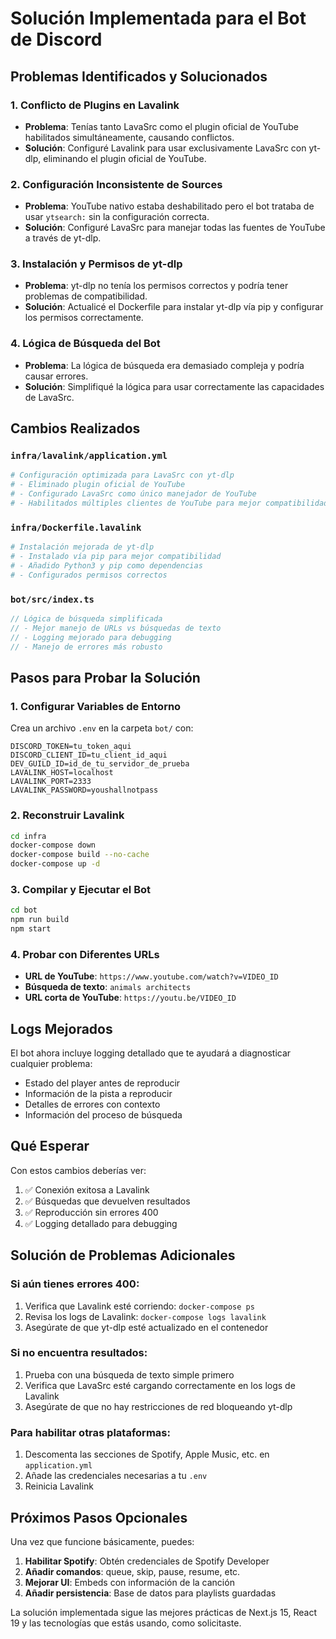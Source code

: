 # Solución Implementada para el Bot de Discord

## Problemas Identificados y Solucionados

### 1. **Conflicto de Plugins en Lavalink**
- **Problema**: Tenías tanto LavaSrc como el plugin oficial de YouTube habilitados simultáneamente, causando conflictos.
- **Solución**: Configuré Lavalink para usar exclusivamente LavaSrc con yt-dlp, eliminando el plugin oficial de YouTube.

### 2. **Configuración Inconsistente de Sources**
- **Problema**: YouTube nativo estaba deshabilitado pero el bot trataba de usar `ytsearch:` sin la configuración correcta.
- **Solución**: Configuré LavaSrc para manejar todas las fuentes de YouTube a través de yt-dlp.

### 3. **Instalación y Permisos de yt-dlp**
- **Problema**: yt-dlp no tenía los permisos correctos y podría tener problemas de compatibilidad.
- **Solución**: Actualicé el Dockerfile para instalar yt-dlp vía pip y configurar los permisos correctamente.

### 4. **Lógica de Búsqueda del Bot**
- **Problema**: La lógica de búsqueda era demasiado compleja y podría causar errores.
- **Solución**: Simplifiqué la lógica para usar correctamente las capacidades de LavaSrc.

## Cambios Realizados

### `infra/lavalink/application.yml`
```yaml
# Configuración optimizada para LavaSrc con yt-dlp
# - Eliminado plugin oficial de YouTube
# - Configurado LavaSrc como único manejador de YouTube
# - Habilitados múltiples clientes de YouTube para mejor compatibilidad
```

### `infra/Dockerfile.lavalink`
```dockerfile
# Instalación mejorada de yt-dlp
# - Instalado vía pip para mejor compatibilidad
# - Añadido Python3 y pip como dependencias
# - Configurados permisos correctos
```

### `bot/src/index.ts`
```typescript
// Lógica de búsqueda simplificada
// - Mejor manejo de URLs vs búsquedas de texto
// - Logging mejorado para debugging
// - Manejo de errores más robusto
```

## Pasos para Probar la Solución

### 1. **Configurar Variables de Entorno**
Crea un archivo `.env` en la carpeta `bot/` con:
```env
DISCORD_TOKEN=tu_token_aqui
DISCORD_CLIENT_ID=tu_client_id_aqui  
DEV_GUILD_ID=id_de_tu_servidor_de_prueba
LAVALINK_HOST=localhost
LAVALINK_PORT=2333
LAVALINK_PASSWORD=youshallnotpass
```

### 2. **Reconstruir Lavalink**
```bash
cd infra
docker-compose down
docker-compose build --no-cache
docker-compose up -d
```

### 3. **Compilar y Ejecutar el Bot**
```bash
cd bot
npm run build
npm start
```

### 4. **Probar con Diferentes URLs**
- **URL de YouTube**: `https://www.youtube.com/watch?v=VIDEO_ID`
- **Búsqueda de texto**: `animals architects`
- **URL corta de YouTube**: `https://youtu.be/VIDEO_ID`

## Logs Mejorados

El bot ahora incluye logging detallado que te ayudará a diagnosticar cualquier problema:
- Estado del player antes de reproducir
- Información de la pista a reproducir
- Detalles de errores con contexto
- Información del proceso de búsqueda

## Qué Esperar

Con estos cambios deberías ver:
1. ✅ Conexión exitosa a Lavalink
2. ✅ Búsquedas que devuelven resultados
3. ✅ Reproducción sin errores 400
4. ✅ Logging detallado para debugging

## Solución de Problemas Adicionales

### Si aún tienes errores 400:
1. Verifica que Lavalink esté corriendo: `docker-compose ps`
2. Revisa los logs de Lavalink: `docker-compose logs lavalink`
3. Asegúrate de que yt-dlp esté actualizado en el contenedor

### Si no encuentra resultados:
1. Prueba con una búsqueda de texto simple primero
2. Verifica que LavaSrc esté cargando correctamente en los logs de Lavalink
3. Asegúrate de que no hay restricciones de red bloqueando yt-dlp

### Para habilitar otras plataformas:
1. Descomenta las secciones de Spotify, Apple Music, etc. en `application.yml`
2. Añade las credenciales necesarias a tu `.env`
3. Reinicia Lavalink

## Próximos Pasos Opcionales

Una vez que funcione básicamente, puedes:
1. **Habilitar Spotify**: Obtén credenciales de Spotify Developer
2. **Añadir comandos**: queue, skip, pause, resume, etc.
3. **Mejorar UI**: Embeds con información de la canción
4. **Añadir persistencia**: Base de datos para playlists guardadas

La solución implementada sigue las mejores prácticas de Next.js 15, React 19 y las tecnologías que estás usando, como solicitaste.

